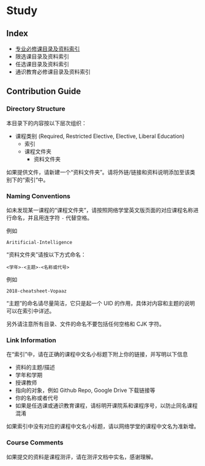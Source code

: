 # Study

## Index

- [专业必修课目录及资料索引](Required/index.md)
- 限选课目录及资料索引
- 任选课目录及资料索引
- 通识教育必修课目录及资料索引

## Contribution Guide

### Directory Structure

本目录下的内容按以下层次组织：

- 课程类别 (Required, Restricted Elective, Elective, Liberal Education)
    - 索引
    - 课程文件夹
        - 资料文件夹

如果提供文件，请新建一个“资料文件夹”。请将外链/链接和资料说明添加至该类别下的“索引”中。

### Naming Conventions

如未发现某一课程的“课程文件夹”，请按照网络学堂英文版页面的对应课程名称进行命名，并且用连字符 `-` 代替空格。

例如

```
Aritificial-Intelligence
```

“资料文件夹”请按以下方式命名：

```
<学年>-<主题>-<名称或代号>
```

例如

```
2018-cheatsheet-Vopaaz
```

“主题”的命名请尽量简洁，它只是起一个 UID 的作用，具体对内容和主题的说明可以在索引中详述。

另外请注意所有目录、文件的命名不要包括任何空格和 CJK 字符。

### Link Information

在“索引”中，请在正确的课程中文名小标题下附上你的链接，并写明以下信息

- 资料的主题/描述
- 学年和学期
- 授课教师
- 指向的对象，例如 Github Repo, Google Drive 下载链接等
- 你的名称或者代号
- 如果是任选课或通识教育课程，请标明开课院系和课程序号，以防止同名课程混淆

如果索引中没有对应的课程中文名小标题，请以网络学堂的课程中文名为准新增。

### Course Comments

如果提交的资料是课程测评，请在测评文档中实名，感谢理解。